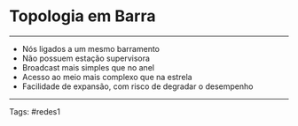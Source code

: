 # Topologia em Barra

---

- Nós ligados a um mesmo barramento
- Não possuem estação supervisora
- Broadcast mais simples que no anel
- Acesso ao meio mais complexo que na estrela
- Facilidade de expansão, com risco de degradar o desempenho

---

Tags: #redes1 